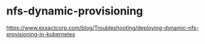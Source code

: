 # nfs-dynamic-provisioning
https://www.exxactcorp.com/blog/Troubleshooting/deploying-dynamic-nfs-provisioning-in-kubernetes
